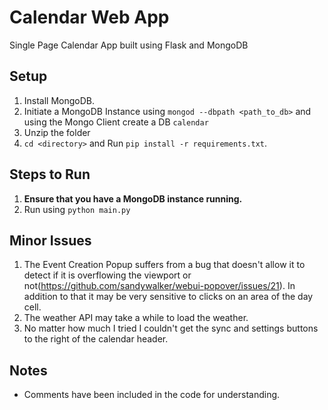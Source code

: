 Calendar Web App
================

Single Page Calendar App built using Flask and MongoDB

Setup
-
1.  Install MongoDB.
2.  Initiate a MongoDB Instance using ```mongod --dbpath <path_to_db>``` and using the Mongo Client create a DB ```calendar```
3.  Unzip the folder
4.  ```cd <directory>``` and Run ```pip install -r requirements.txt```.

Steps to Run
-
1.  **Ensure that you have a MongoDB instance running.**
2.  Run using ```python main.py```

Minor Issues
-
1.  The Event Creation Popup suffers from a bug that doesn't allow it to detect if it is overflowing the viewport or not(https://github.com/sandywalker/webui-popover/issues/21). In addition to that it may be very sensitive to clicks on an area of the day cell.
2.  The weather API may take a while to load the weather.
3.  No matter how much I tried I couldn't get the sync and settings buttons to the right of the calendar header.

Notes
-
*   Comments have been included in the code for understanding. 